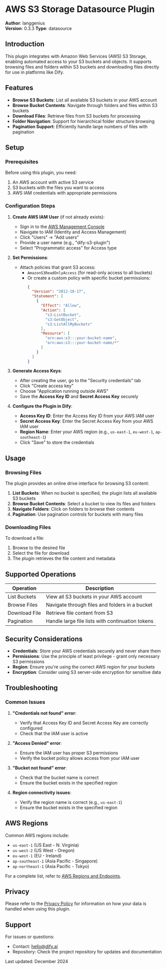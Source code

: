 # AWS S3 Storage Datasource Plugin

**Author**: langgenius  
**Version**: 0.3.3 
**Type**: datasource

## Introduction

This plugin integrates with Amazon Web Services (AWS) S3 Storage, enabling automated access to your S3 buckets and objects. It supports browsing files and folders within S3 buckets and downloading files directly for use in platforms like Dify.

## Features

- **Browse S3 Buckets**: List all available S3 buckets in your AWS account
- **Browse Bucket Contents**: Navigate through folders and files within S3 buckets
- **Download Files**: Retrieve files from S3 buckets for processing
- **Folder Navigation**: Support for hierarchical folder structure browsing
- **Pagination Support**: Efficiently handle large numbers of files with pagination

## Setup

### Prerequisites

Before using this plugin, you need:
1. An AWS account with active S3 service
2. S3 buckets with the files you want to access
3. AWS IAM credentials with appropriate permissions

### Configuration Steps

1. **Create AWS IAM User** (if not already exists):
   - Sign in to the [AWS Management Console](https://console.aws.amazon.com/)
   - Navigate to IAM (Identity and Access Management)
   - Click "Users" → "Add users"
   - Provide a user name (e.g., "dify-s3-plugin")
   - Select "Programmatic access" for Access type

2. **Set Permissions**:
   - Attach policies that grant S3 access:
     - `AmazonS3ReadOnlyAccess` (for read-only access to all buckets)
     - Or create a custom policy with specific bucket permissions:
       ```json
       {
         "Version": "2012-10-17",
         "Statement": [
           {
             "Effect": "Allow",
             "Action": [
               "s3:ListBucket",
               "s3:GetObject",
               "s3:ListAllMyBuckets"
             ],
             "Resource": [
               "arn:aws:s3:::your-bucket-name",
               "arn:aws:s3:::your-bucket-name/*"
             ]
           }
         ]
       }
       ```

3. **Generate Access Keys**:
   - After creating the user, go to the "Security credentials" tab
   - Click "Create access key"
   - Choose "Application running outside AWS"
   - Save the **Access Key ID** and **Secret Access Key** securely

4. **Configure the Plugin in Dify**:
   - **Access Key ID**: Enter the Access Key ID from your AWS IAM user
   - **Secret Access Key**: Enter the Secret Access Key from your AWS IAM user
   - **Region Name**: Enter your AWS region (e.g., `us-east-1`, `eu-west-1`, `ap-southeast-1`)
   - Click "Save" to store the credentials

## Usage

### Browsing Files

The plugin provides an online drive interface for browsing S3 content:

1. **List Buckets**: When no bucket is specified, the plugin lists all available S3 buckets
2. **Browse Bucket Contents**: Select a bucket to view its files and folders
3. **Navigate Folders**: Click on folders to browse their contents
4. **Pagination**: Use pagination controls for buckets with many files

### Downloading Files

To download a file:
1. Browse to the desired file
2. Select the file for download
3. The plugin retrieves the file content and metadata

## Supported Operations

| Operation | Description |
|-----------|-------------|
| List Buckets | View all S3 buckets in your AWS account |
| Browse Files | Navigate through files and folders in a bucket |
| Download File | Retrieve file content from S3 |
| Pagination | Handle large file lists with continuation tokens |

## Security Considerations

- **Credentials**: Store your AWS credentials securely and never share them
- **Permissions**: Use the principle of least privilege - grant only necessary S3 permissions
- **Region**: Ensure you're using the correct AWS region for your buckets
- **Encryption**: Consider using S3 server-side encryption for sensitive data

## Troubleshooting

### Common Issues

1. **"Credentials not found" error**:
   - Verify that Access Key ID and Secret Access Key are correctly configured
   - Check that the IAM user is active

2. **"Access Denied" error**:
   - Ensure the IAM user has proper S3 permissions
   - Verify the bucket policy allows access from your IAM user

3. **"Bucket not found" error**:
   - Check that the bucket name is correct
   - Ensure the bucket exists in the specified region

4. **Region connectivity issues**:
   - Verify the region name is correct (e.g., `us-east-1`)
   - Ensure the bucket exists in the specified region

## AWS Regions

Common AWS regions include:
- `us-east-1` (US East - N. Virginia)
- `us-west-2` (US West - Oregon)
- `eu-west-1` (EU - Ireland)
- `ap-southeast-1` (Asia Pacific - Singapore)
- `ap-northeast-1` (Asia Pacific - Tokyo)

For a complete list, refer to [AWS Regions and Endpoints](https://docs.aws.amazon.com/general/latest/gr/rande.html).

## Privacy

Please refer to the [Privacy Policy](PRIVACY.md) for information on how your data is handled when using this plugin.

## Support

For issues or questions:
- Contact: [hello@dify.ai](mailto:hello@dify.ai)
- Repository: Check the project repository for updates and documentation

Last updated: December 2024

